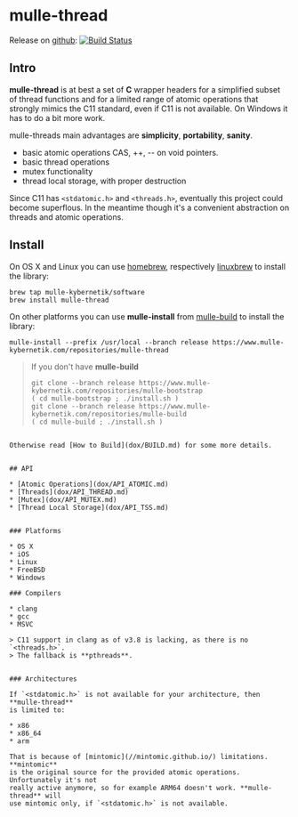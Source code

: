 # mulle-thread

Release on [github](//github.com/mulle-nat/mulle-thread): [![Build Status](https://travis-ci.org/mulle-nat/mulle-thread.svg?branch=release)](https://travis-ci.org/mulle-nat/mulle-thread)


## Intro

**mulle-thread** is at best a set of **C** wrapper headers for a simplified
subset of thread functions and for a limited range of atomic operations that
strongly mimics the C11 standard, even if C11 is not available. On Windows it
has to do a bit more work.

mulle-threads main advantages are **simplicity**, **portability**, **sanity**.

* basic atomic operations CAS, ++, -- on void pointers.
* basic thread operations
* mutex functionality
* thread local storage, with proper destruction

Since C11 has `<stdatomic.h>` and `<threads.h>`, eventually this project could
become superflous. In the meantime though it's a convenient abstraction on
threads and atomic operations.


## Install

On OS X and Linux you can use
[homebrew](//brew.sh), respectively
[linuxbrew](//linuxbrew.sh) to install the library:

```
brew tap mulle-kybernetik/software
brew install mulle-thread
```

On other platforms you can use **mulle-install** from
[mulle-build](//github.com/mulle-nat/mulle-build) to install
the library:

```
mulle-install --prefix /usr/local --branch release https://www.mulle-kybernetik.com/repositories/mulle-thread
```

> If you don't have **mulle-build**
>
> ```
> git clone --branch release https://www.mulle-kybernetik.com/repositories/mulle-bootstrap
> ( cd mulle-bootstrap ; ./install.sh )
> git clone --branch release https://www.mulle-kybernetik.com/repositories/mulle-build
> ( cd mulle-build ; ./install.sh )
```

Otherwise read [How to Build](dox/BUILD.md) for some more details.


## API

* [Atomic Operations](dox/API_ATOMIC.md)
* [Threads](dox/API_THREAD.md)
* [Mutex](dox/API_MUTEX.md)
* [Thread Local Storage](dox/API_TSS.md)


### Platforms

* OS X
* iOS
* Linux
* FreeBSD
* Windows

### Compilers

* clang
* gcc
* MSVC

> C11 support in clang as of v3.8 is lacking, as there is no `<threads.h>`.
> The fallback is **pthreads**.


### Architectures

If `<stdatomic.h>` is not available for your architecture, then **mulle-thread**
is limited to:

* x86
* x86_64
* arm

That is because of [mintomic](//mintomic.github.io/) limitations. **mintomic**
is the original source for the provided atomic operations. Unfortunately it's not
really active anymore, so for example ARM64 doesn't work. **mulle-thread** will
use mintomic only, if `<stdatomic.h>` is not available.
